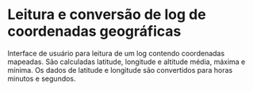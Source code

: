 # Leitura e conversão de log de coordenadas geográficas
Interface de usuário para leitura de um log contendo coordenadas mapeadas. São calculadas latitude, longitude e altitude média, máxima e mínima. Os dados de latitude e longitude são convertidos para horas minutos e segundos.
